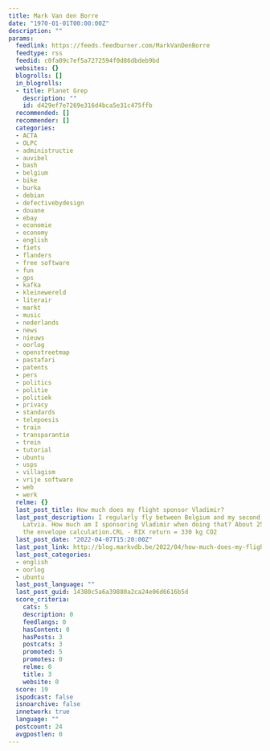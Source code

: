 ```yaml
---
title: Mark Van den Borre
date: "1970-01-01T00:00:00Z"
description: ""
params:
  feedlink: https://feeds.feedburner.com/MarkVanDenBorre
  feedtype: rss
  feedid: c0fa09c7ef5a7272594f0d86dbdeb9bd
  websites: {}
  blogrolls: []
  in_blogrolls:
  - title: Planet Grep
    description: ""
    id: d429ef7e7269e316d4bca5e31c475ffb
  recommended: []
  recommender: []
  categories:
  - ACTA
  - OLPC
  - administructie
  - auvibel
  - bash
  - belgium
  - bike
  - burka
  - debian
  - defectivebydesign
  - douane
  - ebay
  - economie
  - economy
  - english
  - fiets
  - flanders
  - free software
  - fun
  - gps
  - kafka
  - kleinewereld
  - literair
  - markt
  - music
  - nederlands
  - news
  - nieuws
  - oorlog
  - openstreetmap
  - pastafari
  - patents
  - pers
  - politics
  - politie
  - politiek
  - privacy
  - standards
  - telepoesis
  - train
  - transparantie
  - trein
  - tutorial
  - ubuntu
  - usps
  - villagism
  - vrije software
  - web
  - werk
  relme: {}
  last_post_title: How much does my flight sponsor Vladimir?
  last_post_description: I regularly fly between Belgium and my second home country
    Latvia. How much am I sponsoring Vladimir when doing that? About 25€. Back of
    the envelope calculation.CRL - RIX return = 330 kg CO2
  last_post_date: "2022-04-07T15:20:00Z"
  last_post_link: http://blog.markvdb.be/2022/04/how-much-does-my-flight-sponsor-vladimir.html
  last_post_categories:
  - english
  - oorlog
  - ubuntu
  last_post_language: ""
  last_post_guid: 14380c5a6a39880a2ca24e06d6616b5d
  score_criteria:
    cats: 5
    description: 0
    feedlangs: 0
    hasContent: 0
    hasPosts: 3
    postcats: 3
    promoted: 5
    promotes: 0
    relme: 0
    title: 3
    website: 0
  score: 19
  ispodcast: false
  isnoarchive: false
  innetwork: true
  language: ""
  postcount: 24
  avgpostlen: 0
---
```

